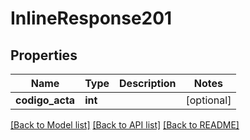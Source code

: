 # InlineResponse201

## Properties
Name | Type | Description | Notes
------------ | ------------- | ------------- | -------------
**codigo_acta** | **int** |  | [optional] 

[[Back to Model list]](../README.md#documentation-for-models) [[Back to API list]](../README.md#documentation-for-api-endpoints) [[Back to README]](../README.md)


